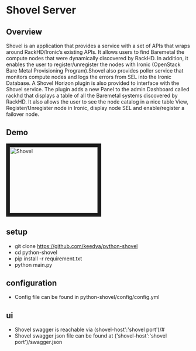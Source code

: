 # Shovel Server

## Overview
Shovel is an application that provides a service with a set of APIs that wraps around RackHD/Ironic’s existing APIs.  It allows users to find Baremetal the compute nodes that were dynamically discovered by RackHD. In addition, it enables the user to register/unregister the nodes with Ironic (OpenStack Bare Metal Provisioning Program).Shovel also provides poller service that monitors compute nodes and logs the errors from SEL into the Ironic Database.
A Shovel Horizon plugin is also provided to interface with the Shovel service. The plugin adds a new Panel to the admin Dashboard called rackhd that displays a table of all the Baremetal systems discovered by RackHD. It also allows the user to see the node catalog in a nice table View, Register/Unregister node in Ironic, display node SEL and enable/register a failover node.

## Demo
<a href="http://www.youtube.com/watch?feature=player_embedded&v=LluHht5ixTI" target="_blank"><img src="http://img.youtube.com/vi/LluHht5ixTI/0.jpg"
alt="Shovel" width="240" height="180" border="10" /></a>

## setup

- git clone https://github.com/keedya/python-shovel
- cd python-shovel
- pip install -r requirement.txt
- python main.py

## configuration
- Config file can be found in python-shovel/config/config.yml

## ui

- Shovel swagger is reachable via (shovel-host':'shovel port')/#
- Shovel swagger json file can be found at  ('shovel-host':'shovel port')/swagger.json
